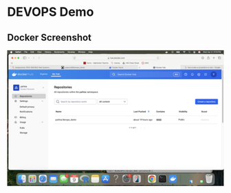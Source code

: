 # DEVOPS Demo

## Docker Screenshot

<p align="center">
  <img src="screenshot.png" width="600" alt="Docker Image">
</p>

